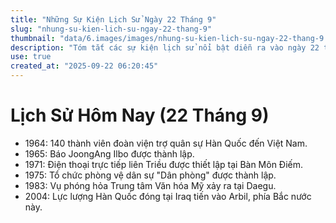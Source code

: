 ```yaml
---
title: "Những Sự Kiện Lịch Sử Ngày 22 Tháng 9"
slug: "nhung-su-kien-lich-su-ngay-22-thang-9"
thumbnail: "data/6.images/images/nhung-su-kien-lich-su-ngay-22-thang-9.webp"
description: "Tóm tắt các sự kiện lịch sử nổi bật diễn ra vào ngày 22 tháng 9, liên quan đến Hàn Quốc, Việt Nam và Triều Tiên."
use: true
created_at: "2025-09-22 06:20:45"
---
```


# Lịch Sử Hôm Nay (22 Tháng 9)

*   1964: 140 thành viên đoàn viện trợ quân sự Hàn Quốc đến Việt Nam.
*   1965: Báo JoongAng Ilbo được thành lập.
*   1971: Điện thoại trực tiếp liên Triều được thiết lập tại Bàn Môn Điếm.
*   1975: Tổ chức phòng vệ dân sự "Dân phòng" được thành lập.
*   1983: Vụ phóng hỏa Trung tâm Văn hóa Mỹ xảy ra tại Daegu.
*   2004: Lực lượng Hàn Quốc đóng tại Iraq tiến vào Arbil, phía Bắc nước này.